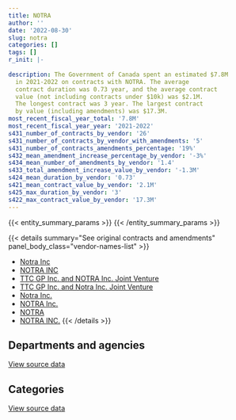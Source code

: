 ```yaml
---
title: NOTRA
author: ''
date: '2022-08-30'
slug: notra
categories: []
tags: []
r_init: |-
  
description: The Government of Canada spent an estimated $7.8M
  in 2021-2022 on contracts with NOTRA. The average
  contract duration was 0.73 year, and the average contract
  value (not including contracts under $10k) was $2.1M.
  The longest contract was 3 year. The largest contract
  by value (including amendments) was $17.3M.
most_recent_fiscal_year_total: '7.8M'
most_recent_fiscal_year_year: '2021-2022'
s431_number_of_contracts_by_vendor: '26'
s431_number_of_contracts_by_vendor_with_amendments: '5'
s431_number_of_contracts_amendments_percentage: '19%'
s432_mean_amendment_increase_percentage_by_vendor: '-3%'
s434_mean_number_of_amendments_by_vendor: '1.4'
s433_total_amendment_increase_value_by_vendor: '-1.3M'
s424_mean_duration_by_vendor: '0.73'
s421_mean_contract_value_by_vendor: '2.1M'
s425_max_duration_by_vendor: '3'
s422_max_contract_value_by_vendor: '17.3M'
---
```


<script src="/rmarkdown-libs/htmlwidgets/htmlwidgets.js"></script>
<link href="/rmarkdown-libs/datatables-css/datatables-crosstalk.css" rel="stylesheet" />
<script src="/rmarkdown-libs/datatables-binding/datatables.js"></script>
<script src="/rmarkdown-libs/jquery/jquery-3.6.0.min.js"></script>
<link href="/rmarkdown-libs/dt-core-bootstrap/css/dataTables.bootstrap.min.css" rel="stylesheet" />
<link href="/rmarkdown-libs/dt-core-bootstrap/css/dataTables.bootstrap.extra.css" rel="stylesheet" />
<script src="/rmarkdown-libs/dt-core-bootstrap/js/jquery.dataTables.min.js"></script>
<script src="/rmarkdown-libs/dt-core-bootstrap/js/dataTables.bootstrap.min.js"></script>
<link href="/rmarkdown-libs/crosstalk/css/crosstalk.min.css" rel="stylesheet" />
<script src="/rmarkdown-libs/crosstalk/js/crosstalk.min.js"></script>
<script src="/rmarkdown-libs/htmlwidgets/htmlwidgets.js"></script>
<link href="/rmarkdown-libs/datatables-css/datatables-crosstalk.css" rel="stylesheet" />
<script src="/rmarkdown-libs/datatables-binding/datatables.js"></script>
<script src="/rmarkdown-libs/jquery/jquery-3.6.0.min.js"></script>
<link href="/rmarkdown-libs/dt-core-bootstrap/css/dataTables.bootstrap.min.css" rel="stylesheet" />
<link href="/rmarkdown-libs/dt-core-bootstrap/css/dataTables.bootstrap.extra.css" rel="stylesheet" />
<script src="/rmarkdown-libs/dt-core-bootstrap/js/jquery.dataTables.min.js"></script>
<script src="/rmarkdown-libs/dt-core-bootstrap/js/dataTables.bootstrap.min.js"></script>
<link href="/rmarkdown-libs/crosstalk/css/crosstalk.min.css" rel="stylesheet" />
<script src="/rmarkdown-libs/crosstalk/js/crosstalk.min.js"></script>

{{< entity_summary_params >}}
{{< /entity_summary_params >}}

{{< details summary="See original contracts and amendments" panel_body_class="vendor-names-list" >}}
- [Notra Inc](https://search.open.canada.ca/en/ct/?sort=contract_value_f%20desc&page=1&search_text=%22Notra%20Inc%22)
- [NOTRA INC](https://search.open.canada.ca/en/ct/?sort=contract_value_f%20desc&page=1&search_text=%22NOTRA%20INC%22)
- [TTC GP Inc. and NOTRA Inc. Joint Venture](https://search.open.canada.ca/en/ct/?sort=contract_value_f%20desc&page=1&search_text=%22TTC%20GP%20Inc.%20and%20NOTRA%20Inc.%20Joint%20Venture%22)
- [TTC GP Inc. and Notra Inc. Joint Venture](https://search.open.canada.ca/en/ct/?sort=contract_value_f%20desc&page=1&search_text=%22TTC%20GP%20Inc.%20and%20Notra%20Inc.%20Joint%20Venture%22)
- [Notra Inc.](https://search.open.canada.ca/en/ct/?sort=contract_value_f%20desc&page=1&search_text=%22Notra%20Inc.%22)
- [NOTRA Inc.](https://search.open.canada.ca/en/ct/?sort=contract_value_f%20desc&page=1&search_text=%22NOTRA%20Inc.%22)
- [NOTRA](https://search.open.canada.ca/en/ct/?sort=contract_value_f%20desc&page=1&search_text=%22NOTRA%22)
- [NOTRA INC.](https://search.open.canada.ca/en/ct/?sort=contract_value_f%20desc&page=1&search_text=%22NOTRA%20INC.%22)
{{< /details >}}

## Departments and agencies

<div id="htmlwidget-1" style="width:100%;height:auto;" class="datatables html-widget"></div>
<script type="application/json" data-for="htmlwidget-1">{"x":{"style":"bootstrap","filter":"none","vertical":false,"data":[["<a href=\"/departments/dnd-mdn/\">National Defence<\/a>","<a href=\"/departments/pwgsc-tpsgc/\">Public Services and Procurement Canada<\/a>"],[8941154.46,2101769.91],[3080481.05,1583525.27],[312687.96,2804216.87],[1356843.98,6480634.34]],"container":"<table class=\"table table-striped table-hover row-border order-column display\">\n  <thead>\n    <tr>\n      <th>Department<\/th>\n      <th>2018-2019<\/th>\n      <th>2019-2020<\/th>\n      <th>2020-2021<\/th>\n      <th>2021-2022<\/th>\n    <\/tr>\n  <\/thead>\n<\/table>","options":{"order":[[4,"desc"]],"pageLength":10,"autoWidth":true,"columnDefs":[{"targets":1,"render":"function(data, type, row, meta) {\n    return type !== 'display' ? data : DTWidget.formatCurrency(data, \"$\", 2, 3, \",\", \".\", true, null);\n  }"},{"targets":2,"render":"function(data, type, row, meta) {\n    return type !== 'display' ? data : DTWidget.formatCurrency(data, \"$\", 2, 3, \",\", \".\", true, null);\n  }"},{"targets":3,"render":"function(data, type, row, meta) {\n    return type !== 'display' ? data : DTWidget.formatCurrency(data, \"$\", 2, 3, \",\", \".\", true, null);\n  }"},{"targets":4,"render":"function(data, type, row, meta) {\n    return type !== 'display' ? data : DTWidget.formatCurrency(data, \"$\", 2, 3, \",\", \".\", true, null);\n  }"},{"width":"16%","targets":[1,2,3,4]},{"className":"dt-right","targets":[1,2,3,4]}],"orderClasses":false}},"evals":["options.columnDefs.0.render","options.columnDefs.1.render","options.columnDefs.2.render","options.columnDefs.3.render"],"jsHooks":[]}</script>
<p class="text-right">
<a href="https://github.com/GoC-Spending/contracts-data/tree/main/data/out/vendors/notra/summary_by_fiscal_year_by_department.csv" class="source-data-link btn btn-link">View source data</a>
</p>

## Categories

<div id="htmlwidget-2" style="width:100%;height:auto;" class="datatables html-widget"></div>
<script type="application/json" data-for="htmlwidget-2">{"x":{"style":"bootstrap","filter":"none","vertical":false,"data":[["<a href=\"/categories/facilities_and_construction/\">Facilities and construction<\/a>","<a href=\"/categories/professional_services/\">Professional services<\/a>","<a href=\"/categories/security_and_protection/\">Security and protection<\/a>"],[31500,3294213.37,7717211],[577500,4086506.33,null],[312687.96,2804216.87,null],[1356843.98,6480634.34,null]],"container":"<table class=\"table table-striped table-hover row-border order-column display\">\n  <thead>\n    <tr>\n      <th>Category<\/th>\n      <th>2018-2019<\/th>\n      <th>2019-2020<\/th>\n      <th>2020-2021<\/th>\n      <th>2021-2022<\/th>\n    <\/tr>\n  <\/thead>\n<\/table>","options":{"order":[[4,"desc"]],"dom":"t","pageLength":30,"autoWidth":true,"columnDefs":[{"targets":1,"render":"function(data, type, row, meta) {\n    return type !== 'display' ? data : DTWidget.formatCurrency(data, \"$\", 2, 3, \",\", \".\", true, null);\n  }"},{"targets":2,"render":"function(data, type, row, meta) {\n    return type !== 'display' ? data : DTWidget.formatCurrency(data, \"$\", 2, 3, \",\", \".\", true, null);\n  }"},{"targets":3,"render":"function(data, type, row, meta) {\n    return type !== 'display' ? data : DTWidget.formatCurrency(data, \"$\", 2, 3, \",\", \".\", true, null);\n  }"},{"targets":4,"render":"function(data, type, row, meta) {\n    return type !== 'display' ? data : DTWidget.formatCurrency(data, \"$\", 2, 3, \",\", \".\", true, null);\n  }"},{"width":"16%","targets":[1,2,3,4]},{"className":"dt-right","targets":[1,2,3,4]}],"orderClasses":false,"lengthMenu":[10,25,30,50,100]}},"evals":["options.columnDefs.0.render","options.columnDefs.1.render","options.columnDefs.2.render","options.columnDefs.3.render"],"jsHooks":[]}</script>
<p class="text-right">
<a href="https://github.com/GoC-Spending/contracts-data/tree/main/data/out/vendors/notra/summary_by_fiscal_year_by_category.csv" class="source-data-link btn btn-link">View source data</a>
</p>
